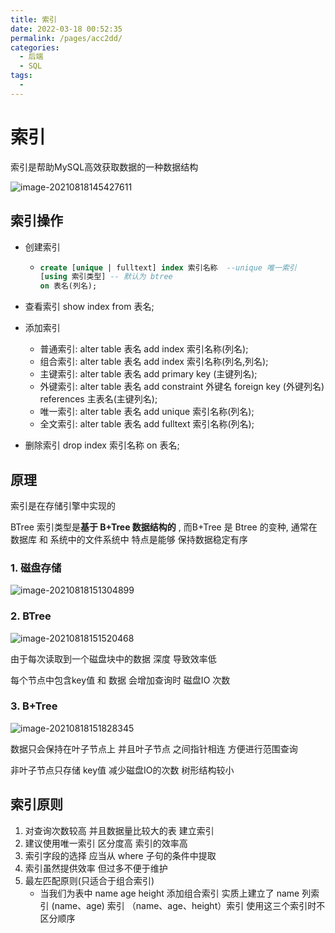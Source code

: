```yaml
---
title: 索引
date: 2022-03-18 00:52:35
permalink: /pages/acc2dd/
categories:
  - 后端
  - SQL
tags:
  - 
---
```

# 索引

索引是帮助MySQL高效获取数据的一种数据结构

![image-20210818145427611](https://gitee.com/Iekrwh/md-images/raw/master/images/image-20210818145427611.png)

## 索引操作

- 创建索引

  - ```sql
    create [unique | fulltext] index 索引名称  --unique 唯一索引 
    [using 索引类型] -- 默认为 btree
    on 表名(列名);
    ```

- 查看索引  show index from 表名;

- 添加索引

  - 普通索引: alter table 表名 add index 索引名称(列名);
  - 组合索引: alter table 表名 add index 索引名称(列名,列名);
  - 主键索引: alter table 表名 add primary key (主键列名);
  - 外键索引: alter table 表名 add constraint 外键名 foreign key (外键列名) references 主表名(主键列名);
  - 唯一索引: alter table 表名 add unique 索引名称(列名);
  - 全文索引: alter table 表名 add fulltext 索引名称(列名);

- 删除索引 drop index 索引名称 on 表名;



## 原理

索引是在存储引擎中实现的

BTree 索引类型是**基于 B+Tree 数据结构的** , 而B+Tree 是 Btree 的变种, 通常在数据库 和 系统中的文件系统中 特点是能够 保持数据稳定有序

### 1. 磁盘存储

![image-20210818151304899](https://gitee.com/Iekrwh/md-images/raw/master/images/image-20210818151304899.png)

### 2. BTree

![image-20210818151520468](https://gitee.com/Iekrwh/md-images/raw/master/images/image-20210818151520468.png)

由于每次读取到一个磁盘块中的数据 深度 导致效率低

每个节点中包含key值 和 数据 会增加查询时 磁盘IO 次数



### 3. B+Tree

![image-20210818151828345](https://gitee.com/Iekrwh/md-images/raw/master/images/image-20210818151828345.png)

数据只会保持在叶子节点上 并且叶子节点 之间指针相连 方便进行范围查询

非叶子节点只存储 key值  减少磁盘IO的次数 树形结构较小



## 索引原则

1. 对查询次数较高 并且数据量比较大的表 建立索引
2. 建议使用唯一索引  区分度高 索引的效率高
3. 索引字段的选择  应当从 where 子句的条件中提取
4. 索引虽然提供效率  但过多不便于维护
5. 最左匹配原则(只适合于组合索引)
   - 当我们为表中 name age height 添加组合索引  实质上建立了 name 列索引  (name、age) 索引  （name、age、height）索引   使用这三个索引时不区分顺序





